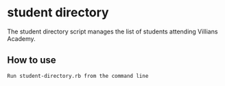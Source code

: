 # student directory

The student directory script manages the list of students attending Villians Academy.

## How to use

```
Run student-directory.rb from the command line 
```